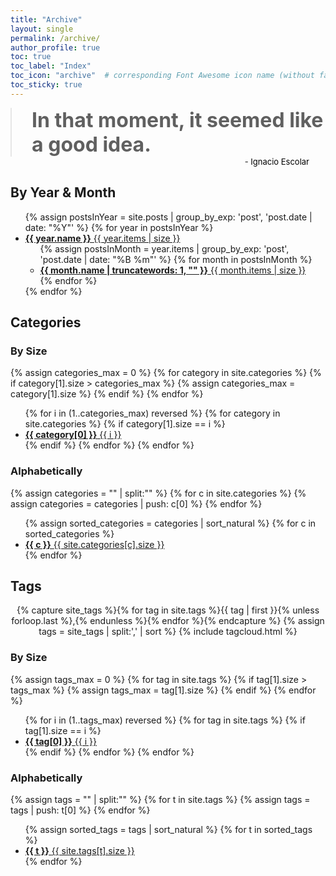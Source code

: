 ```yaml
---
title: "Archive"
layout: single
permalink: /archive/
author_profile: true
toc: true
toc_label: "Index"
toc_icon: "archive"  # corresponding Font Awesome icon name (without fa prefix)
toc_sticky: true
---
```


<p style="margin: 0 0 0 0">
  <blockquote style="font-size: xx-large; margin: 0 0 0 0; font-weight: bold;">
  In that moment, it seemed like a good idea.
  </blockquote>
<p style="margin: 0 0 0 0; text-align: right; font-size: small; padding-right: 2em">
  - <a href="https://en.wikipedia.org/wiki/Ignacio_Escolar" style="text-decoration: none; color: black">Ignacio Escolar</a></p>
</p>

## By Year & Month

<ul class="taxonomy__index">
  {% assign postsInYear = site.posts | group_by_exp: 'post', 'post.date | date: "%Y"' %}
  {% for year in postsInYear %}
    <li>
      <a href="/archive/{{ year.name }}">
        <strong>{{ year.name }}</strong> <span class="taxonomy__count">{{ year.items | size }}</span>
      </a>
      <ul class="subtaxonomy__index">
      {% assign postsInMonth = year.items | group_by_exp: 'post', 'post.date | date: "%B %m"' %}
         {% for month in postsInMonth %}
         <li>
      <a href="/archive/{{ year.name | slugify  }}/{{ month.name | slice: -2, 2 | slugify }}">
        <strong>{{ month.name | truncatewords: 1, "" }}</strong> <span class="taxonomy__count">{{ month.items | size }}</span>
      </a>
      </li>
  {% endfor %}
      </ul>
    </li>
  {% endfor %}
</ul>

## Categories 

### By Size

{% assign categories_max = 0 %}
{% for category in site.categories %}
  {% if category[1].size > categories_max %}
    {% assign categories_max = category[1].size %}
  {% endif %}
{% endfor %}

<ul class="taxonomy__index">
  {% for i in (1..categories_max) reversed %}
    {% for category in site.categories %}
      {% if category[1].size == i %}
        <li>
          <a href="/archive/categories/{{ category[0] | slugify }}">
            <strong>{{ category[0] }}</strong> <span class="taxonomy__count">{{ i }}</span>
          </a>
        </li>
      {% endif %}
    {% endfor %}
  {% endfor %}
</ul>

### Alphabetically

{% assign categories = "" | split:"" %}
{% for c in site.categories %}
  {% assign categories = categories | push: c[0] %}
{% endfor %}

<ul class="taxonomy__index">
  {% assign sorted_categories = categories | sort_natural %}
    {% for c in sorted_categories %}
      <li>
        <a href="/archive/categories/{{ c | slugify }}">
          <strong>{{ c }}</strong> <span class="taxonomy__count">{{ site.categories[c].size }}</span>
        </a>
      </li>
  {% endfor %}
</ul>

## Tags

<p class="tag__cloud exclude-from-search" style="text-align: center;">
  {% capture site_tags %}{% for tag in site.tags %}{{ tag | first }}{% unless forloop.last %},{% endunless %}{% endfor %}{% endcapture %}
  {% assign tags = site_tags | split:',' | sort %}
  {% include tagcloud.html %}
  </p>

### By Size

{% assign tags_max = 0 %}
{% for tag in site.tags %}
  {% if tag[1].size > tags_max %}
    {% assign tags_max = tag[1].size %}
  {% endif %}
{% endfor %}

<ul class="taxonomy__index">
  {% for i in (1..tags_max) reversed %}
    {% for tag in site.tags %}
      {% if tag[1].size == i %}
        <li>
          <a href="/archive/tags/{{ tag[0] | slugify }}">
            <strong>{{ tag[0] }}</strong> <span class="taxonomy__count">{{ i }}</span>
          </a>
        </li>
      {% endif %}
    {% endfor %}
  {% endfor %}
</ul>

### Alphabetically

{% assign tags = "" | split:"" %}
{% for t in site.tags %}
  {% assign tags = tags | push: t[0] %}
{% endfor %}

<ul class="taxonomy__index">
  {% assign sorted_tags = tags | sort_natural %}
    {% for t in sorted_tags %}
      <li>
        <a href="/archive/tags/{{ t | slugify }}">
          <strong>{{ t }}</strong> <span class="taxonomy__count">{{ site.tags[t].size }}</span>
        </a>
      </li>
  {% endfor %}
</ul>

